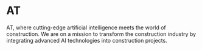 # AT
AT, where cutting-edge artificial intelligence meets the world of construction. We are on a mission to transform the construction industry by integrating advanced AI technologies into construction projects.

